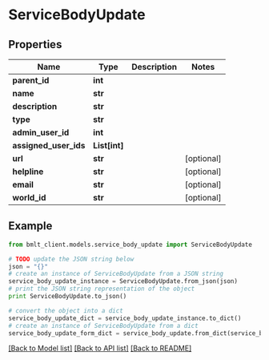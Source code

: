 # ServiceBodyUpdate


## Properties
Name | Type | Description | Notes
------------ | ------------- | ------------- | -------------
**parent_id** | **int** |  | 
**name** | **str** |  | 
**description** | **str** |  | 
**type** | **str** |  | 
**admin_user_id** | **int** |  | 
**assigned_user_ids** | **List[int]** |  | 
**url** | **str** |  | [optional] 
**helpline** | **str** |  | [optional] 
**email** | **str** |  | [optional] 
**world_id** | **str** |  | [optional] 

## Example

```python
from bmlt_client.models.service_body_update import ServiceBodyUpdate

# TODO update the JSON string below
json = "{}"
# create an instance of ServiceBodyUpdate from a JSON string
service_body_update_instance = ServiceBodyUpdate.from_json(json)
# print the JSON string representation of the object
print ServiceBodyUpdate.to_json()

# convert the object into a dict
service_body_update_dict = service_body_update_instance.to_dict()
# create an instance of ServiceBodyUpdate from a dict
service_body_update_form_dict = service_body_update.from_dict(service_body_update_dict)
```
[[Back to Model list]](../README.md#documentation-for-models) [[Back to API list]](../README.md#documentation-for-api-endpoints) [[Back to README]](../README.md)


